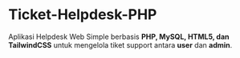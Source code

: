 # Ticket-Helpdesk-PHP
Aplikasi Helpdesk Web Simple berbasis **PHP, MySQL, HTML5, dan TailwindCSS** untuk mengelola tiket support antara **user** dan **admin**.
